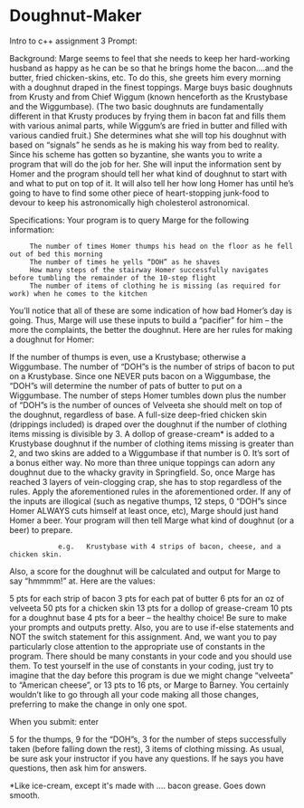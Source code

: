# Doughnut-Maker
Intro to c++ assignment 3
Prompt:

Background:  Marge seems to feel that she needs to keep her hard-working husband as happy as he can be so that he brings home the bacon….and the butter, fried chicken-skins, etc.  To do this, she greets him every morning with a doughnut draped in the finest toppings.   Marge buys basic doughnuts from Krusty and from Chief Wiggum (known henceforth as the Krustybase and the Wiggumbase).  (The two basic doughnuts are fundamentally different in that Krusty produces by frying them in bacon fat and fills them with various animal parts, while Wiggum’s are fried in butter and filled with various candied fruit.) She determines what she will top his doughnut with based on “signals” he sends as he is making his way from bed to reality.  Since his scheme has gotten so byzantine, she wants you to write a program that will do the job for her.  She will input the information sent by Homer and the program should tell her what kind of doughnut to start with and what to put on top of it.  It will also tell her how long Homer has until he’s going to have to find some other piece of heart-stopping junk-food to devour to keep his astronomically high cholesterol astronomical.

Specifications:  Your program is to query Marge for the following information:

         The number of times Homer thumps his head on the floor as he fell out of bed this morning
         The number of times he yells “DOH” as he shaves
         How many steps of the stairway Homer successfully navigates before tumbling the remainder of the 10-step flight
         The number of items of clothing he is missing (as required for work) when he comes to the kitchen
You’ll notice that all of these are some indication of how bad Homer’s day is going.  Thus, Marge will use these inputs to build a “pacifier” for him – the more the complaints, the better the doughnut.  Here are her rules for making a doughnut for Homer:

 If the number of thumps is even, use a Krustybase; otherwise a Wiggumbase.
The number of “DOH”s is the number of strips of bacon to put on a Krustybase.  Since one NEVER puts bacon on a Wiggumbase, the “DOH”s will determine the number of pats of butter to put on a Wiggumbase.
The number of steps Homer tumbles down plus the number of “DOH”s is the number of ounces of Velveeta she should melt on top of the doughnut, regardless of base.
A full-size deep-fried chicken skin (drippings included) is draped over the doughnut if the number of clothing items missing is divisible by 3.
A dollop of grease-cream* is added to a Krustybase doughnut if the number of clothing items missing is greater than 2, and two skins are added to a Wiggumbase if that number is 0.  It’s sort of a bonus either way.
No more than three unique toppings can adorn any doughnut due to the whacky gravity in Springfield.   So, once Marge has reached 3 layers of vein-clogging crap, she has to stop regardless of the rules.  Apply the aforementioned rules in the aforementioned order.
If any of the inputs are illogical (such as negative thumps, 12 steps, 0 “DOH”s since Homer ALWAYS cuts himself at least once, etc), Marge should just hand Homer a beer.
Your program will then tell Marge what kind of doughnut (or a beer) to prepare.

                e.g.   Krustybase with 4 strips of bacon, cheese, and a chicken skin.

Also, a score for the doughnut will be calculated and output for Marge to say “hmmmm!” at.  Here are the values:

5 pts for each strip of bacon
3 pts for each pat of butter
6 pts for an oz of velveeta
50 pts for a chicken skin
13 pts for a dollop of grease-cream
10 pts for a doughnut base
4 pts for a beer – the healthy choice!
Be sure to make your prompts and outputs pretty.  Also, you are to use if-else statements and NOT the switch statement for this assignment.  And, we want you to pay particularly close attention to the appropriate use of constants in the program.  There should be many constants in your code and you should use them.  To test yourself in the use of constants in your coding, just try to imagine that the day before this program is due we might change “velveeta” to “American cheese”, or 13 pts to 16 pts, or Marge to Barney.  You certainly wouldn’t like to go through all your code making all those changes, preferring to make the change in only one spot.

When you submit:  enter 

5 for the thumps, 
9 for the “DOH”s, 
 3 for the number of steps successfully taken (before falling down the rest),
3 items of clothing missing.
As usual, be sure ask your instructor if you have any questions.  If he says you have questions, then ask him for answers.

*Like ice-cream, except it's made with .... bacon grease.  Goes down smooth.
